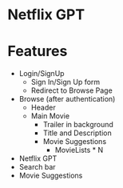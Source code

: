 # Netflix GPT

# Features

- Login/SignUp
  - Sign In/Sign Up form
  - Redirect to Browse Page
- Browse (after authentication)
  - Header
  - Main Movie
    - Trailer in background
    - Title and Description
    - Movie Suggestions
      - MovieLists \* N
- Netflix GPT
- Search bar
- Movie Suggestions

